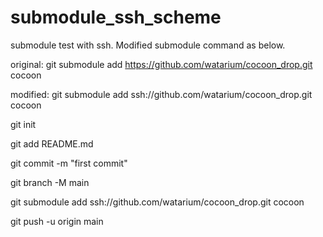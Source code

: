 # submodule_ssh_scheme

submodule test with ssh. Modified submodule command as below.

original: git submodule add https://github.com/watarium/cocoon_drop.git cocoon

modified: git submodule add ssh://github.com/watarium/cocoon_drop.git cocoon


git init

git add README.md

git commit -m "first commit"

git branch -M main

git submodule add ssh://github.com/watarium/cocoon_drop.git cocoon

git push -u origin main

